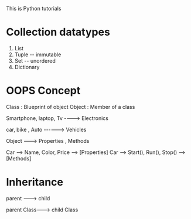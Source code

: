 This is Python tutorials

# Collection datatypes
 1) List
 2) Tuple -- immutable
 3) Set  -- unordered
 4) Dictionary



# OOPS Concept

Class : Blueprint of object
Object : Member of a class

Smartphone, laptop, Tv ----> Electronics

car, bike , Auto ------> Vehicles



Object ---> Properties , Methods

Car --> Name, Color, Price --> [Properties]
Car --> Start(), Run(), Stop() -->  [Methods]


# Inheritance

parent ---> child

parent Class---> child Class